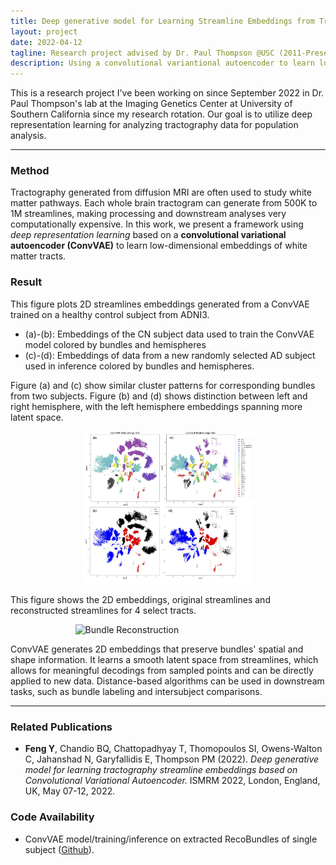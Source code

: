 ```yaml
---
title: Deep generative model for Learning Streamline Embeddings from Tractography
layout: project
date: 2022-04-12
tagline: Research project advised by Dr. Paul Thompson @USC (2011-Present)
description: Using a convolutional variantional autoencoder to learn low-dimensional embeddings of white matter tracts
---
```


This is a research project I've been working on since September 2022 in Dr. Paul Thompson's lab at the Imaging Genetics Center at University of Southern California since my research rotation. Our goal is to utilize deep representation learning for analyzing tractography data for population analysis.

<hr class="solid">

### Method
Tractography generated from diffusion MRI are often used to study white matter pathways. Each whole brain tractogram can generate from 500K to 1M streamlines, making processing and downstream analyses very computationally expensive. In this work, we present a framework using *deep representation learning* based on a **convolutional variational autoencoder (ConvVAE)** to learn low-dimensional embeddings of white matter tracts. 

### Result

This figure plots 2D streamlines embeddings generated from a ConvVAE trained on a healthy control subject from ADNI3. 
- (a)-(b): Embeddings of the CN subject data used to train the ConvVAE model colored by bundles and hemispheres
- (c)-(d): Embeddings of data from a new randomly selected AD subject used in inference colored by bundles and hemispheres.

Figure (a) and (c) show similar cluster patterns for corresponding bundles from two subjects. Figure (b) and (d) shows distinction between left and right hemisphere, with the left hemisphere embeddings spanning more latent space.

<figure style="margin-top:0.5em; margin-bottom:0.5em; display:flex; flex-direction:column; align-items:center;">
    <img src="/assets/projects/220829-convvae/ismrm-2d-embeddings.png" alt="2D Embeddings" style="width:65%;"/>
</figure>

This figure shows the 2D embeddings, original streamlines and reconstructed streamlines for 4 select tracts.
<figure style="margin-top:0.5em; margin-bottom:0.5em; display:flex; flex-direction:column; align-items:center;">
    <img src="/assets/projects/220829-convvae/aaic-reconstruction.png" alt="Bundle Reconstruction" style="width:70%;"/>
</figure>


ConvVAE generates 2D embeddings that preserve bundles' spatial and shape information. It learns a smooth latent space from streamlines, which allows for meaningful decodings from sampled points and can be directly applied to new data. Distance-based algorithms can be used in downstream tasks, such as bundle labeling and intersubject comparisons.

<hr class="solid">

### Related Publications
- **Feng Y**, Chandio BQ, Chattopadhyay T, Thomopoulos SI, Owens-Walton C, Jahanshad N, Garyfallidis E, Thompson PM (2022). *Deep generative model for learning tractography streamline embeddings based on Convolutional Variational Autoencoder.* ISMRM 2022, London, England, UK, May 07-12, 2022.

### Code Availability
-  ConvVAE model/training/inference on extracted RecoBundles of single subject ([Github](https://github.com/wendyfyx/FiberNet-ConvVAE)).
